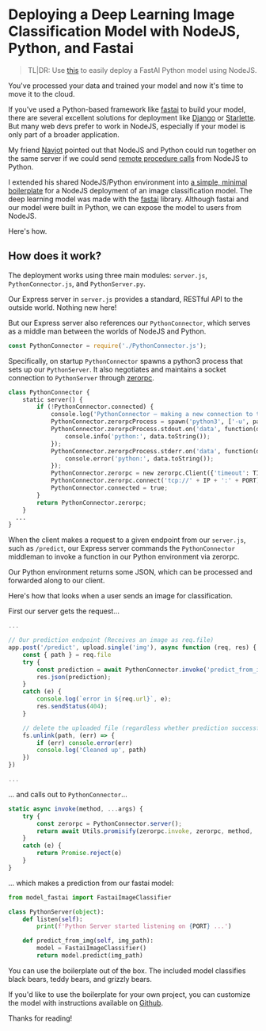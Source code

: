 # Deploying a Deep Learning Image Classification Model with NodeJS,  Python, and Fastai

> TL|DR: Use [this](https://github.com/navjotts/node-python/tree/example_ml_image_classification
) to easily deploy a FastAI Python model using NodeJS.

You've processed your data and trained your model and now it's time to move it to the cloud.

If you've used a Python-based framework like [fastai](https://github.com/fastai/fastai) to build your model, there are several excellent solutions for deployment like [Django](https://www.djangoproject.com/) or [Starlette](https://github.com/encode/starlette). But many web devs prefer to work in NodeJS, especially if your model is only part of a broader application.

My friend [Navjot](https://github.com/navjotts) pointed out that NodeJS and Python could run together on the same server if we could send [remote procedure calls](https://en.wikipedia.org/wiki/Remote_procedure_call) from NodeJS to Python.

I extended his shared NodeJS/Python environment into [a simple, minimal boilerplate](https://github.com/navjotts/node-python/tree/example_ml_image_classification) for a NodeJS deployment of an image classification model. The deep learning model was made with the [fastai](https://github.com/fastai/fastai) library. Although fastai and our model were built in Python, we can expose the model to users from NodeJS.

Here's how.

## How does it work?
The deployment works using three main modules: `server.js`, `PythonConnector.js`, and `PythonServer.py`.

Our Express server in `server.js` provides a standard, RESTful API to the outside world. Nothing new here!

But our Express server also references our `PythonConnector`, which serves as a middle man between the worlds of NodeJS and Python.

```js
const PythonConnector = require('./PythonConnector.js');
```

Specifically, on startup `PythonConnector` spawns a python3 process that sets up our `PythonServer`. It also negotiates and maintains a socket connection to `PythonServer` through [zerorpc](https://www.zerorpc.io/).

```py
class PythonConnector {
    static server() {
        if (!PythonConnector.connected) {
            console.log('PythonConnector – making a new connection to the python layer');
            PythonConnector.zerorpcProcess = spawn('python3', ['-u', path.join(__dirname, 'PythonServer.py')]);
            PythonConnector.zerorpcProcess.stdout.on('data', function(data) {
                console.info('python:', data.toString());
            });
            PythonConnector.zerorpcProcess.stderr.on('data', function(data) {
                console.error('python:', data.toString());
            });
            PythonConnector.zerorpc = new zerorpc.Client({'timeout': TIMEOUT, 'heartbeatInterval': TIMEOUT*1000});
            PythonConnector.zerorpc.connect('tcp://' + IP + ':' + PORT);
            PythonConnector.connected = true;
        }
        return PythonConnector.zerorpc;
    }
  ...
}
```

When the client makes a request to a given endpoint from our `server.js`, such as `/predict`, our Express server commands the `PythonConnector` middleman to invoke a function in our Python environment via zerorpc.

Our Python environment returns some JSON, which can be processed and forwarded along to our client.

Here's how that looks when a user sends an image for classification.

First our server gets the request...

```js
...

// Our prediction endpoint (Receives an image as req.file)
app.post('/predict', upload.single('img'), async function (req, res) {
    const { path } = req.file
    try {
        const prediction = await PythonConnector.invoke('predict_from_img', path);
        res.json(prediction);
    }
    catch (e) {
        console.log(`error in ${req.url}`, e);
        res.sendStatus(404);
    }

    // delete the uploaded file (regardless whether prediction successful or not)
    fs.unlink(path, (err) => {
        if (err) console.error(err)
        console.log('Cleaned up', path)
    })
})

...
```

... and calls out to `PythonConnector`...

```js
static async invoke(method, ...args) {
    try {
        const zerorpc = PythonConnector.server();
        return await Utils.promisify(zerorpc.invoke, zerorpc, method, ...args);
    }
    catch (e) {
        return Promise.reject(e)
    }
}
```

... which makes a prediction from our fastai model:

```py
from model_fastai import FastaiImageClassifier

class PythonServer(object):
    def listen(self):
        print(f'Python Server started listening on {PORT} ...')

    def predict_from_img(self, img_path):
        model = FastaiImageClassifier()
        return model.predict(img_path)
```

You can use the boilerplate out of the box. The included model classifies black bears, teddy bears, and grizzly bears.

If you'd like to use the boilerplate for your own project, you can customize the model with instructions available on [Github](https://github.com/navjotts/node-python/tree/example_ml_image_classification).

Thanks for reading!
